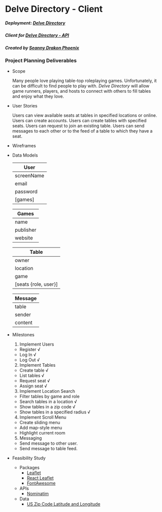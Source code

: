 # Delve Directory - Client

##### Deployment: [Delve Directory](https://delve.amadigan.dev)
##### Client for [Delve Directory - API](https://github.com/SeannyPhoenix/delve-directory-api)
##### Created by [Seanny Drakon Phoenix](https://www.github.com/seannyphoenix)

### Project Planning Deliverables

- Scope

  Many people love playing table-top roleplaying games. Unfortunately, it can be difficult to find people to play with. _Delve Directory_ will allow game runners, players, and hosts to connect with others to fill tables and enjoy what they love.

- User Stories

  Users can view available seats at tables in specified locations or online.
  Users can create accounts.
  Users can create tables with specified seats.
  Users can request to join an existing table.
  Users can send messages to each other or to the feed of a table to which they have a seat.

- Wireframes

- Data Models

  | User       |
  | ---------- |
  | screenName |
  | email      |
  | password   |
  | [games]    |

  | Games     |
  | --------- |
  | name      |
  | publisher |
  | website   |

  | Table                |
  | -------------------- |
  | owner                |
  | location             |
  | game                 |
  | [seats {role, user}] |

  | Message |
  | ------- |
  | table   |
  | sender  |
  | content |

- Milestones

  1. Implement Users

    * Register √
    * Log In √
    * Log Out √
  2. Implement Tables
    * Create table √
    * List tables √
    * Request seat √
    * Assign seat √
  3. Implement Location Search
    * Filter tables by game and role
    * Search tables in a location √
    * Show tables in a zip code √
    * Show tables in a specified radius √
  4. Implement Scroll Menu

  - Create sliding menu
  - Add map-style menu
  - Highlight current room

  5. Messaging

  - Send message to other user.
  - Send message to table feed.

- Feasibility Study

  - Packages
    - [Leaflet](https://leafletjs.com/)
    - [React Leaflet](https://react-leaflet.js.org/)
    - [FontAwesome](https://fontawesome.com/)
  - APIs
    - [Nominatim](https://nominatim.org/)
  - Data
    - [US Zip Code Latitude and Longitude](https://public.opendatasoft.com/explore/dataset/us-zip-code-latitude-and-longitude/table/)
